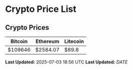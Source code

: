 # Crypto Price List

## Crypto Prices
| Bitcoin | Ethereum | Litecoin |
| ------- | -------- | -------- |
| $109646 | $2584.07 | $89.8 |
**Last Updated:** 2025-07-03 18:56 UTC
**Last Updated:** $DATE$
